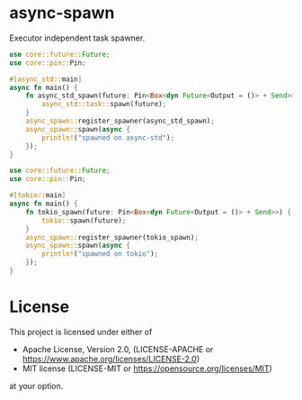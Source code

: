 # async-spawn

Executor independent task spawner.

```rust
use core::future::Future;
use core::pin::Pin;

#[async_std::main]
async fn main() {
    fn async_std_spawn(future: Pin<Box<dyn Future<Output = ()> + Send>>) {
        async_std::task::spawn(future);
    }
    async_spawn::register_spawner(async_std_spawn);
    async_spawn::spawn(async {
        println!("spawned on async-std");
    });
}
```

```rust
use core::future::Future;
use core::pin::Pin;

#[tokio::main]
async fn main() {
    fn tokio_spawn(future: Pin<Box<dyn Future<Output = ()> + Send>>) {
        tokio::spawn(future);
    }
    async_spawn::register_spawner(tokio_spawn);
    async_spawn::spawn(async {
        println!("spawned on tokio");
    });
}
```

# License
This project is licensed under either of

- Apache License, Version 2.0, (LICENSE-APACHE or https://www.apache.org/licenses/LICENSE-2.0)
- MIT license (LICENSE-MIT or https://opensource.org/licenses/MIT)

at your option.
